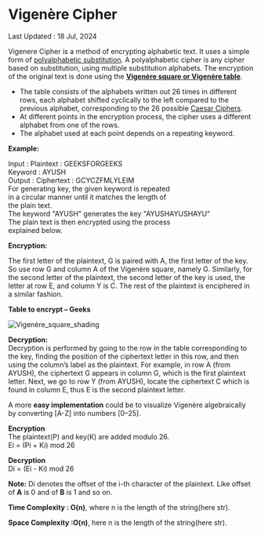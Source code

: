 
# Vigenère Cipher

Last Updated : 18 Jul, 2024

Vigenere Cipher is a method of encrypting alphabetic text. It uses a simple form of [polyalphabetic substitution](https://en.wikipedia.org/wiki/Polyalphabetic_cipher). A polyalphabetic cipher is any cipher based on substitution, using multiple substitution alphabets. The encryption of the original text is done using the [__Vigenère square or Vigenère table__](https://en.wikipedia.org/wiki/Vigen%C3%A8re_cipher#/media/File:Vigen%C3%A8re_square_shading.svg).

- The table consists of the alphabets written out 26 times in different rows, each alphabet shifted cyclically to the left compared to the previous alphabet, corresponding to the 26 possible [Caesar Ciphers](https://www.geeksforgeeks.org/caesar-cipher/).
- At different points in the encryption process, the cipher uses a different alphabet from one of the rows.
- The alphabet used at each point depends on a repeating keyword.

****Example:**** 

Input : Plaintext :   GEEKSFORGEEKS  
       Keyword :  AYUSH  
Output : Ciphertext :  GCYCZFMLYLEIM  
For generating key, the given keyword is repeated  
in a circular manner until it matches the length of   
the plain text.  
The keyword "AYUSH" generates the key "AYUSHAYUSHAYU"  
The plain text is then encrypted using the process   
explained below.

****Encryption:****

The first letter of the plaintext, G is paired with A, the first letter of the key. So use row G and column A of the Vigenère square, namely G. Similarly, for the second letter of the plaintext, the second letter of the key is used, the letter at row E, and column Y is C. The rest of the plaintext is enciphered in a similar fashion. 

****Table to encrypt – Geeks****

![Vigenère_square_shading](https://media.geeksforgeeks.org/wp-content/cdn-uploads/Vigen%C3%A8re_square_shading.png)

****Decryption:****  
Decryption is performed by going to the row in the table corresponding to the key, finding the position of the ciphertext letter in this row, and then using the column’s label as the plaintext. For example, in row A (from AYUSH), the ciphertext G appears in column G, which is the first plaintext letter. Next, we go to row Y (from AYUSH), locate the ciphertext C which is found in column E, thus E is the second plaintext letter.

A more ****easy implementation**** could be to visualize Vigenère algebraically by converting [A-Z] into numbers [0–25]. 

****Encryption****  
The plaintext(P) and key(K) are added modulo 26.  
Ei = (Pi + Ki) mod 26  
  
****Decryption****  
Di = (Ei - Ki) mod 26

****Note:**** Di denotes the offset of the i-th character of the plaintext. Like offset of ****A**** is 0 and of ****B**** is 1 and so on.

****Time Complexity : O(n)****, where n is the length of the string(here str).

****Space Complexity :O(n)****, here n is the length of the string(here str).